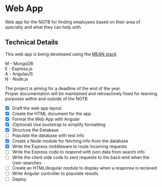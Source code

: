 # Web App
Web app for the NGTB for finding employees based on their area of specialty and what they can help with.
## Technical Details
This web app is being developed using the [MEAN stack](https://en.wikipedia.org/wiki/MEAN_(software_bundle))

M - MongoDB  
E - Express.js  
A - AngularJS  
N - Node.js  

The project is aiming for a deadline of the end of the year.  
Proper documentation will be maintained and retroactively fixed for learning purposes within and outside of the NGTB  
- [x] Draft the web app layout  
- [x] Create the HTML document for the app  
- [x] Format the Web App with Angular
- [x] \(Optional) Use bootstrap to simplify formatting
- [x] Structure the Database  
- [ ] Populate the database with test info  
- [x] Create a Node module for fetching info from the database
- [x] Write the Express middleware to route incoming requests 
- [ ] Write the Express code to respond with json data from search info
- [ ] Write the client side code to sent requests to the back-end when the User searches
- [ ] Create an HTML/Angular module to display when a response is recieved
- [ ] Write Angular controller to populate results
- [ ] Deploy
